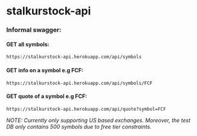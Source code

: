 # stalkurstock-api

### Informal swagger:

#### GET all symbols:
```https://stalkurstock-api.herokuapp.com/api/symbols```

#### GET info on a symbol e.g FCF:
```https://stalkurstock-api.herokuapp.com/api/symbols/FCF```

#### GET quote of a symbol e.g FCF:
```https://stalkurstock-api.herokuapp.com/api/quote?symbol=FCF```

_NOTE: Currently only supporting US based exchanges. Moreover, the test DB only contains 500 symbols due to free tier constraints._